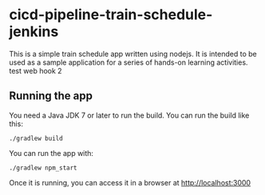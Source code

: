 # cicd-pipeline-train-schedule-jenkins

This is a simple train schedule app written using nodejs. It is intended to be used as a sample application for a series of hands-on learning activities. test web hook 2

## Running the app

You need a Java JDK 7 or later to run the build. You can run the build like this:

    ./gradlew build

You can run the app with:

    ./gradlew npm_start

Once it is running, you can access it in a browser at [http://localhost:3000](http://localhost:3000)
